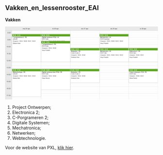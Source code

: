 ## Vakken_en_lessenrooster_EAI

**Vakken**

![Lessenrooster](Lessenrooster.png)

1.  Project Ontwerpen; 
2.  Electronica 2; 
3.  C-Porgrameren 2;
4.  Digitale Systemen; 
5.  Mechatronica; 
6.  Netwerken;
7. Webtechnologie.

Voor de website van PXL, [klik hier](https://www.pxl.be/).
